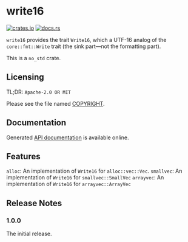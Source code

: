 # write16

[![crates.io](https://img.shields.io/crates/v/write16.svg)](https://crates.io/crates/write16)
[![docs.rs](https://docs.rs/write16/badge.svg)](https://docs.rs/write16/)

`write16` provides the trait `Write16`, which a UTF-16 analog of the
`core::fmt::Write` trait (the sink part—not the formatting part).

This is a `no_std` crate.

## Licensing

TL;DR: `Apache-2.0 OR MIT`

Please see the file named
[COPYRIGHT](https://github.com/hsivonen/write16/blob/master/COPYRIGHT).

## Documentation

Generated [API documentation](https://docs.rs/write16/) is available
online.

## Features

`alloc`: An implementation of `Write16` for `alloc::vec::Vec`.
`smallvec`: An implementation of `Write16` for `smallvec::SmallVec`
`arrayvec`: An implementation of `Write16` for `arrayvec::ArrayVec`

## Release Notes

### 1.0.0

The initial release.
